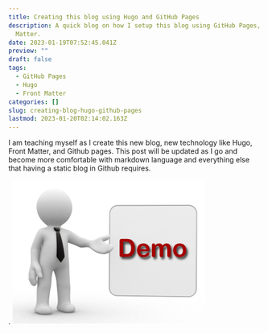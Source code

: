 ```yaml
---
title: Creating this blog using Hugo and GitHub Pages
description: A quick blog on how I setup this blog using GitHub Pages, Hugo, and Front
  Matter.
date: 2023-01-19T07:52:45.041Z
preview: ""
draft: false
tags:
  - GitHub Pages
  - Hugo
  - Front Matter
categories: []
slug: creating-blog-hugo-github-pages
lastmod: 2023-01-20T02:14:02.163Z
---
```


I am teaching myself as I create this new blog, new technology like Hugo, Front Matter, and Github pages.  This post will be updated as I go and become more comfortable with markdown language and everything else that having a static blog in Github requires.

.
![](20230119201320.png)  